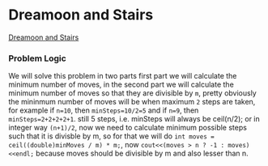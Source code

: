 # Dreamoon and Stairs
[Dreamoon and Stairs](https://codeforces.com/problemset/problem/476/A)

### Problem Logic
We will solve this problem in two parts first part we will calculate the minimum number of moves, in the second part we will calculate the minimum number of moves so that they are divisible by `m`, pretty obviously the mininmum number of moves will be when maximum `2` steps are taken, for example if `n=10`, then `minSteps=10/2=5` and if `n=9`, then `minSteps=2+2+2+2+1`. still 5 steps, i.e. minSteps will always be ceil(n/2); or in integer way `(n+1)/2`, now we need to calculate minimum possible steps such that it is divisble by m, so for that we will do `int moves = ceil((double)minMoves / m) * m;`, now `cout<<(moves > n ? -1 : moves)<<endl;` because moves should be divisible by m and also lesser than n.